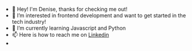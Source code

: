 - 👋 Hey! I'm Denise, thanks for checking me out!
- 👀 I’m interested in frontend development and want to get started in the tech industry!
- 🌱 I’m currently learning Javascript and Python
- 📫 Here is how to reach me on [Linkedin](url)
-

<!---[portfolio
](url)
Denisej1010/Denisej1010 is a ✨ special ✨ repository because its `README.md` (this file) appears on your GitHub profile.
You can click the Preview link to take a look at your changes.
--->
